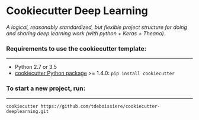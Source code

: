 # Cookiecutter Deep Learning

_A logical, reasonably standardized, but flexible project structure for doing and sharing deep learning work (with python + Keras + Theano)._

### Requirements to use the cookiecutter template:
-----------
 - Python 2.7 or 3.5
 - [cookiecutter Python package](http://cookiecutter.readthedocs.org/en/latest/installation.html) >= 1.4.0: `pip install cookiecutter`


### To start a new project, run:
------------

    cookiecutter https://github.com/tdeboissiere/cookiecutter-deeplearning.git

